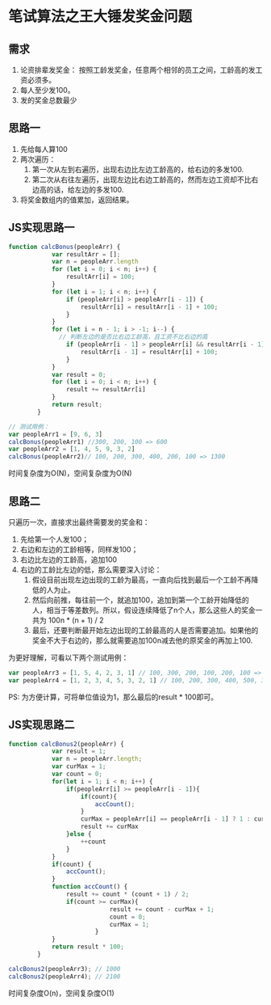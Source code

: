 # 笔试算法之王大锤发奖金问题

## 需求

1. 论资排辈发奖金： 按照工龄发奖金，任意两个相邻的员工之间，工龄高的发工资必须多。
2. 每人至少发100。
3. 发的奖金总数最少

## 思路一

1. 先给每人算100
2. 两次遍历：
   1. 第一次从左到右遍历，出现右边比左边工龄高的，给右边的多发100.
   2. 第二次从右往左遍历，出现左边比右边工龄高的，然而左边工资却不比右边高的话，给左边的多发100.
3. 将奖金数组内的值累加，返回结果。

## JS实现思路一

```js
function calcBonus(peopleArr) {
            var resultArr = [];
            var n = peopleArr.length
            for (let i = 0; i < n; i++) {
                resultArr[i] = 100;
            }
            for (let i = 1; i < n; i++) {
                if (peopleArr[i] > peopleArr[i - 1]) {
                    resultArr[i] = resultArr[i - 1] + 100;
                }
            }
            for (let i = n - 1; i > -1; i--) {
              // 判断左边的是否比右边工龄高，且工资不比右边的高
                if (peopleArr[i - 1] > peopleArr[i] && resultArr[i - 1] < resultArr[i] + 100) {
                    resultArr[i - 1] = resultArr[i] + 100;
                }
            }
            var result = 0;
            for (let i = 0; i < n; i++) {
                result += resultArr[i]
            }
            return result;
        }

// 测试用例：
var peopleArr1 = [9, 6, 3] 
calcBonus(peopleArr1) //300, 200, 100 => 600
var peopleArr2 = [1, 4, 5, 9, 3, 2] 
calcBonus(peopleArr2)// 100, 200, 300, 400, 200, 100 => 1300
```

时间复杂度为O(N)，空间复杂度为O(N)

## 思路二

只遍历一次，直接求出最终需要发的奖金和：

1. 先给第一个人发100；
2. 右边和左边的工龄相等，同样发100；
3. 右边比左边的工龄高，追加100
4. 右边的工龄比左边的低，那么需要深入讨论：
   1. 假设目前出现左边出现的工龄为最高，一直向后找到最后一个工龄不再降低的人为止。
   2. 然后向前推，每往前一个，就追加100，追加到第一个工龄开始降低的人，相当于等差数列。所以，假设连续降低了n个人，那么这些人的奖金一共为 100n * (n + 1) / 2
   3. 最后，还要判断最开始左边出现的工龄最高的人是否需要追加。如果他的奖金不大于右边的，那么就需要追加100n减去他的原奖金的再加上100.

为更好理解，可看以下两个测试用例：

```js
var peopleArr3 = [1, 5, 4, 2, 3, 1] // 100, 300, 200, 100, 200, 100 => 1000
var peopleArr4 = [1, 2, 3, 4, 5, 3, 2, 1] // 100, 200, 300, 400, 500, 300, 200, 100 => 2100
```

PS: 为方便计算，可将单位值设为1，那么最后的result * 100即可。

## JS实现思路二

```js
function calcBonus2(peopleArr) {
            var result = 1;
            var n = peopleArr.length;
            var curMax = 1;
            var count = 0;
            for(let i = 1; i < n; i++) {
                if(peopleArr[i] >= peopleArr[i - 1]){
                    if(count){
                        accCount();
                    }
                    curMax = peopleArr[i] == peopleArr[i - 1] ? 1 : curMax + 1
                    result += curMax
                }else {
                    ++count
                }
            }
            if(count) {
                accCount();
            }
            function accCount() {
                result += count * (count + 1) / 2;
                if(count >= curMax){
                            result += count - curMax + 1;
                            count = 0;
                            curMax = 1;
                        }
            }
            return result * 100;
        }

calcBonus2(peopleArr3); // 1000
calcBonus2(peopleArr4); // 2100
```

时间复杂度O(n)，空间复杂度O(1)



